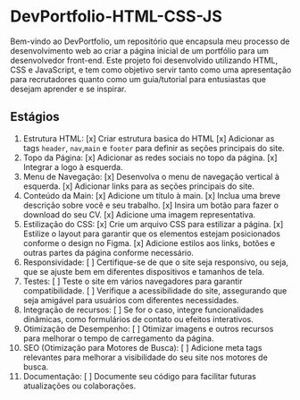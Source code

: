 # DevPortfolio-HTML-CSS-JS
Bem-vindo ao DevPortfolio, um repositório que encapsula meu processo de desenvolvimento web ao criar a página inicial de um portfólio para um desenvolvedor front-end. Este projeto foi desenvolvido utilizando HTML, CSS e JavaScript, e tem como objetivo servir tanto como uma apresentação para recrutadores quanto como um guia/tutorial para entusiastas que desejam aprender e se inspirar.
## Estágios

1. Estrutura HTML:
[x] Criar estrutura basica do HTML
[x] Adicionar as tags `header`, `nav`,`main` e `footer` para definir as seções principais do site.
2. Topo da Página:
[x] Adicionar as redes sociais no topo da página.
[x] Integrar a logo à esquerda.
3. Menu de Navegação:
[x] Desenvolva o menu de navegação vertical à esquerda.
[x] Adicionar links para as seções principais do site.
4. Conteúdo da Main:
[x] Adicione um título à main.
[x] Inclua uma breve descrição sobre você e seu trabalho.
[x] Insira um botão para fazer o download do seu CV.
[x] Adicione uma imagem representativa.
5. Estilização do CSS:
[x] Crie um arquivo CSS para estilizar a página.
[x] Estilize o layout para garantir que os elementos estejam posicionados conforme o design no Figma.
[x] Adicione estilos aos links, botões e outras partes da página conforme necessário.
6. Responsividade:
[ ] Certifique-se de que o site seja responsivo, ou seja, que se ajuste bem em diferentes dispositivos e tamanhos de tela.
7. Testes:
[ ] Teste o site em vários navegadores para garantir compatibilidade.
[ ] Verifique a acessibilidade do site, assegurando que seja amigável para usuários com diferentes necessidades.
8. Integração de recursos:
[ ] Se for o caso, integre funcionalidades dinâmicas, como formulários de contato ou efeitos interativos.
9. Otimização de Desempenho:
[ ] Otimizar imagens e outros recursos para melhorar o tempo de carregamento da página.
10. SEO (Otimização para Motores de Busca):
[ ] Adicione meta tags relevantes para melhorar a visibilidade do seu site nos motores de busca.
11. Documentação:
[ ] Documente seu código para facilitar futuras atualizações ou colaborações.
